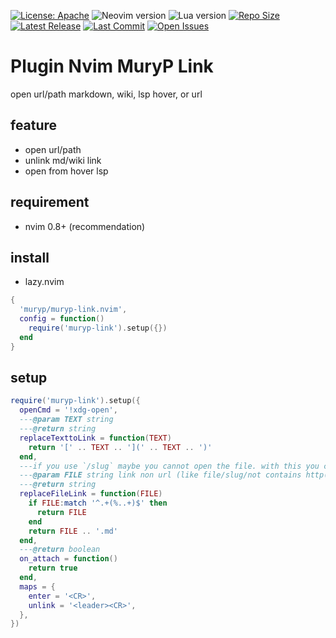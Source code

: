 [![License: Apache](https://img.shields.io/badge/License-Apache-blue.svg)](https://opensource.org/licenses/Apache-2.0)
![Neovim version](https://img.shields.io/badge/Neovim-0.8.x-green.svg)
![Lua version](https://img.shields.io/badge/Lua-5.4-yellow.svg)
[![Repo Size](https://img.shields.io/github/repo-size/muryp/muryp-link.nvim)](https://github.com/muryp/muryp-link.nvim)
[![Latest Release](https://img.shields.io/github/release/muryp/muryp-link.nvim)](https://github.com/muryp/muryp-link.nvim/releases/latest)
[![Last Commit](https://img.shields.io/github/last-commit/muryp/muryp-link.nvim)](https://github.com/muryp/muryp-link.nvim/commits/master)
[![Open Issues](https://img.shields.io/github/issues/muryp/muryp-link.nvim)](https://github.com/muryp/muryp-link.nvim/issues)

# Plugin Nvim MuryP Link
open url/path markdown, wiki, lsp hover, or url
## feature
- open url/path
- unlink md/wiki link
- open from hover lsp
## requirement
- nvim 0.8+ (recommendation)
## install
- lazy.nvim
```lua
{
  'muryp/muryp-link.nvim',
  config = function()
    require('muryp-link').setup({})
  end
}
```
## setup
```lua
require('muryp-link').setup({
  openCmd = '!xdg-open',
  ---@param TEXT string
  ---@return string
  replaceTexttoLink = function(TEXT)
    return '[' .. TEXT .. '](' .. TEXT .. ')'
  end,
  ---if you use `/slug` maybe you cannot open the file. with this you can direct slug into the file
  ---@param FILE string link non url (like file/slug/not contains http(s))
  ---@return string
  replaceFileLink = function(FILE)
    if FILE:match '^.+(%..+)$' then
      return FILE
    end
    return FILE .. '.md'
  end,
  ---@return boolean
  on_attach = function()
    return true
  end,
  maps = {
    enter = '<CR>',
    unlink = '<leader><CR>',
  },
})
```